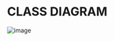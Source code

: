 # **CLASS DIAGRAM**
![image](https://user-images.githubusercontent.com/94182282/144262742-30a1d013-6789-4cf8-be75-2162e90f4752.png)
